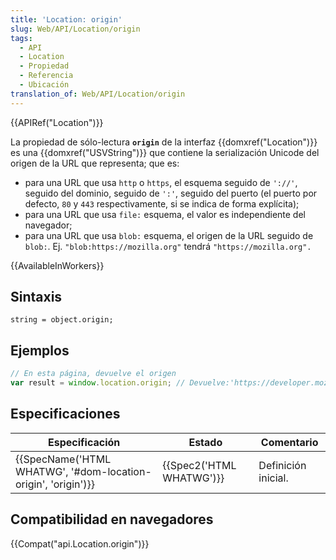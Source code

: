 ```yaml
---
title: 'Location: origin'
slug: Web/API/Location/origin
tags:
  - API
  - Location
  - Propiedad
  - Referencia
  - Ubicación
translation_of: Web/API/Location/origin
---
```

{{APIRef("Location")}}

La propiedad de sólo-lectura **`origin`** de la interfaz {{domxref("Location")}} es una {{domxref("USVString")}} que contiene la serialización Unicode del origen de la URL que representa; que es:

- para una URL que usa `http` o `https`, el esquema seguido de `'://'`, seguido del dominio, seguido de `':'`, seguido del puerto (el puerto por defecto, `80` y `443` respectivamente, si se indica de forma explícita);
- para una URL que usa `file:` esquema, el valor es independiente del navegador;
- para una URL que usa `blob:` esquema, el origen de la URL seguido de `blob:`. Ej. `"blob:https://mozilla.org"` tendrá `"https://mozilla.org".`

{{AvailableInWorkers}}

## Sintaxis

    string = object.origin;

## Ejemplos

```js
// En esta página, devuelve el origen
var result = window.location.origin; // Devuelve:'https://developer.mozilla.org'
```

## Especificaciones

| Especificación                                                                   | Estado                           | Comentario          |
| -------------------------------------------------------------------------------- | -------------------------------- | ------------------- |
| {{SpecName('HTML WHATWG', '#dom-location-origin', 'origin')}} | {{Spec2('HTML WHATWG')}} | Definición inicial. |

## Compatibilidad en navegadores

{{Compat("api.Location.origin")}}

